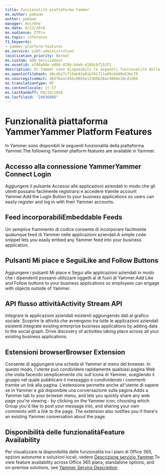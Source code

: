 ```yaml
---
title: Funzionalità piattaforma Yammer
ms.author: pebaum
author: pebaum
manager: mnirkhe
ms.date: 6/13/2018
ms.audience: ITPro
ms.topic: reference
f1_keywords:
- yammer-platform-features
ms.service: o365-administration
localization_priority: Normal
ms.custom: Adm_ServiceDesc
ms.assetid: a7d8a60e-a80d-429b-b4eb-d188cbf15371
description: In Yammer sono disponibili le seguenti funzionalità della piattaforma Yammer.
ms.openlocfilehash: 48cdb17cf19ab83a81bf01711e89cb4d9e53bc79
ms.sourcegitcommit: d6dfbaacd56c0855e12500b38acd06be16cd1560
ms.translationtype: MT
ms.contentlocale: it-IT
ms.lasthandoff: 09/19/2018
ms.locfileid: "24036066"
---
```

# <a name="yammer-platform-features"></a><span data-ttu-id="7b7c2-103">Funzionalità piattaforma Yammer</span><span class="sxs-lookup"><span data-stu-id="7b7c2-103">Yammer Platform Features</span></span>

<span data-ttu-id="7b7c2-104">In Yammer sono disponibili le seguenti funzionalità della piattaforma Yammer.</span><span class="sxs-lookup"><span data-stu-id="7b7c2-104">The following Yammer platform features are available in Yammer.</span></span>
  
## <a name="yammer-connect-login"></a><span data-ttu-id="7b7c2-105">Accesso alla connessione Yammer</span><span class="sxs-lookup"><span data-stu-id="7b7c2-105">Yammer Connect Login</span></span>
<span data-ttu-id="7b7c2-106"><a name="bkmk_YammerConnectLogin"> </a></span><span class="sxs-lookup"><span data-stu-id="7b7c2-106"></span></span>

<span data-ttu-id="7b7c2-107">Aggiungere il pulsante Accesso alle applicazioni aziendali in modo che gli utenti possano facilmente registrarsi e accedere tramite account Yammer.</span><span class="sxs-lookup"><span data-stu-id="7b7c2-107">Add the Login Button to your business applications so users can easily register and log in with their Yammer accounts.</span></span>
  
## <a name="embeddable-feeds"></a><span data-ttu-id="7b7c2-108">Feed incorporabili</span><span class="sxs-lookup"><span data-stu-id="7b7c2-108">Embeddable Feeds</span></span>
<span data-ttu-id="7b7c2-109"><a name="bkmk_EmbeddableFeeds"> </a></span><span class="sxs-lookup"><span data-stu-id="7b7c2-109"></span></span>

<span data-ttu-id="7b7c2-110">Un semplice frammento di codice consente di incorporare facilmente qualunque feed di Yammer nelle applicazioni aziendali.</span><span class="sxs-lookup"><span data-stu-id="7b7c2-110">A simple code snippet lets you easily embed any Yammer feed into your business application.</span></span>
  
## <a name="like-and-follow-buttons"></a><span data-ttu-id="7b7c2-111">Pulsanti Mi piace e Segui</span><span class="sxs-lookup"><span data-stu-id="7b7c2-111">Like and Follow Buttons</span></span>
<span data-ttu-id="7b7c2-112"><a name="bkmk_LikeAndFollowButtons"> </a></span><span class="sxs-lookup"><span data-stu-id="7b7c2-112"></span></span>

<span data-ttu-id="7b7c2-113">Aggiungere i pulsanti Mi piace e Segui alle applicazioni aziendali in modo che i dipendenti possano utilizzare oggetti al di fuori di Yammer.</span><span class="sxs-lookup"><span data-stu-id="7b7c2-113">Add Like and Follow buttons to your business applications so employees can engage with objects outside of Yammer.</span></span>
  
## <a name="activity-stream-api"></a><span data-ttu-id="7b7c2-114">API flusso attività</span><span class="sxs-lookup"><span data-stu-id="7b7c2-114">Activity Stream API</span></span>
<span data-ttu-id="7b7c2-115"><a name="bkmk_ActivityStreamAPI"> </a></span><span class="sxs-lookup"><span data-stu-id="7b7c2-115"></span></span>

<span data-ttu-id="7b7c2-p101">Integrare le applicazioni aziendali esistenti aggiungendo dati al grafico sociale. Scoprire le attività che avvengono tra tutte le applicazioni aziendali esistenti.</span><span class="sxs-lookup"><span data-stu-id="7b7c2-p101">Integrate existing enterprise business applications by adding data to the social graph. Drive discovery of activities taking place across all your existing business applications.</span></span>
  
## <a name="browser-extension"></a><span data-ttu-id="7b7c2-118">Estensioni browser</span><span class="sxs-lookup"><span data-stu-id="7b7c2-118">Browser Extension</span></span>
<span data-ttu-id="7b7c2-119"><a name="bkmk_BrowserExtension"> </a></span><span class="sxs-lookup"><span data-stu-id="7b7c2-119"></span></span>

<span data-ttu-id="7b7c2-p102">Consente di aggiungere una scheda di Yammer al menu del browser. In questo modo, l'utente può condividere rapidamente qualsiasi pagina Web che visita facendo semplicemente clic sull'icona di Yammer, scegliendo il gruppo nel quale pubblicare il messaggio e condividendo i commenti tramite un link alla pagina. L'estensione permette anche all'utente di sapere se in Yammer è già disponibile una conversazione sulla pagina.</span><span class="sxs-lookup"><span data-stu-id="7b7c2-p102">Adds a Yammer tab to your browser menu, and lets you quickly share any web page you're viewing - by clicking on the Yammer icon, choosing which Group you'd like to post your message into, and sharing your own comments with a link to the page. The extension also notifies you if there's an existing Yammer conversation about the page.</span></span> 
  
## <a name="feature-availability"></a><span data-ttu-id="7b7c2-122">Disponibilità delle funzionalità</span><span class="sxs-lookup"><span data-stu-id="7b7c2-122">Feature Availability</span></span>
<span data-ttu-id="7b7c2-123"><a name="bkmk_BrowserExtension"> </a></span><span class="sxs-lookup"><span data-stu-id="7b7c2-123"></span></span>

<span data-ttu-id="7b7c2-124">Per visualizzare la disponibilità delle funzionalità tra i piani di Office 365, opzioni autonome e soluzioni locali, vedere [Descrizione servizio Yammer](yammer-service-description.md).</span><span class="sxs-lookup"><span data-stu-id="7b7c2-124">To view feature availability across Office 365 plans, standalone options, and on-premise solutions, see [Yammer Service Description](yammer-service-description.md).</span></span>
  

